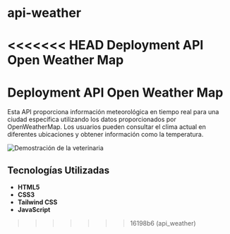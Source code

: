 # api-weather
<<<<<<< HEAD
Deployment API Open Weather Map
=======

Deployment API Open Weather Map
=======

Esta API proporciona información meteorológica en tiempo real para una ciudad específica utilizando los datos proporcionados por OpenWeatherMap. Los usuarios pueden consultar el clima actual en diferentes ubicaciones y obtener información como la temperatura.


![Demostración de la veterinaria](assets/clima.gif)


## Tecnologías Utilizadas

- **HTML5**
- **CSS3**
- **Tailwind CSS**
- **JavaScript**

>>>>>>> 16198b6 (api_weather)

